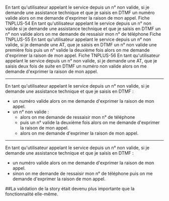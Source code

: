 En tant qu'utilisateur appelant le service depuis un n° non valide, si je demande une assistance technique et que je saisis en DTMF un numéro valide alors on me demande d'exprimer la raison de mon appel.
Fiche TNPLUS-54
En tant qu'utilisateur appelant le service depuis un n° non valide si je demande une assistance technique et que je saisis en DTMF un n° non valide alors on me demande de ressaisir mon n° de téléphone
Fiche TNPLUS-55
En tant qu'utilisateur appelant le service depuis un n° non valide, si je demande une AT, que je saisis en DTMF un n° non valide une première fois puis un n° valide la deuxième fois alors on me demande d'exprimer la raison de mon appel.
Fiche TNPLUS-56
En tant qu'utilisateur appelant le service depuis un n° non valide, si je demande une AT, que je saisis deux fois de suite en DTMF un numéro non valide alors on me demande d'exprimer la raison de mon appel.

---

En tant qu'utilisateur appelant le service depuis un n° non valide, si je demande une assistance technique et que je saisis en DTMF  :
- un numéro valide alors on me demande d'exprimer la raison de mon appel.
- un n° non valide :
  - alors on me demande de ressaisir mon n° de téléphone
  - puis un n° valide la deuxième fois alors on me demande d'exprimer la raison de mon appel.
  - alors on me demande d'exprimer la raison de mon appel.

---

En tant qu'utilisateur appelant le service depuis un n° non valide, si je demande une assistance technique et que je saisis en DTMF  :
- un numéro valide alors on me demande d'exprimer la raison de mon appel.
- sinon on me demande de ressaisir mon n° de téléphone puis on me demande d'exprimer la raison de mon appel.

##La validation de la story était devenu plus importante que la fonctionnalité elle-même.
